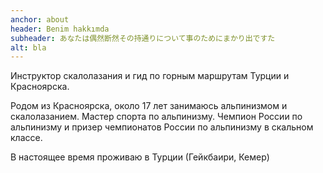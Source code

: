 ```yaml
---
anchor: about
header: Benim hakkımda
subheader: あなたは偶然断然その持通りについて事のためにまかり出ですた
alt: bla
---
```

<p>Инструктор скалолазания и гид по горным маршрутам Турции и Красноярска. </p>
<p>Родом из Красноярска, около 17 лет занимаюсь альпинизмом и скалолазанием. Мастер спорта по альпинизму. Чемпион России по альпинизму и призер чемпионатов России по альпинизму в скальном классе.</p>
<p> В настоящее время проживаю в Турции (Гейкбаири, Кемер)</p>
